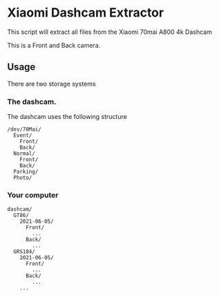 # Xiaomi Dashcam Extractor

This script will extract all files from the Xiaomi 70mai A800 4k Dashcam

This is a Front and Back camera.

## Usage

There are two storage systems

### The dashcam. 

The dashcam uses the following structure

```
/dev/70Mai/
  Event/
    Front/
    Back/
  Normal/
    Front/
    Back/
  Parking/
  Photo/
```

### Your computer

```
dashcam/
  GT86/
    2021-06-05/
      Front/
        ...
      Back/
        ...
  GRS184/
    2021-06-05/
      Front/
        ...
      Back/
        ...
    ...
```